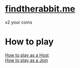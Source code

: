 # [findtherabbit.me](https://findtherabbit.me)
x2 your coins

# How to play

[How to play as a Host](https://github.com/findtherabbit/findtherabbit.me/wiki/How-to-Play:-Hosting-a-game)  
[How to play as a Join](https://github.com/findtherabbit/findtherabbit.me/wiki/How-to-Play:-Joining-a-game)
